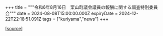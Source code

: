 +++
title = """令和6年8月16日　栗山町議会議員の報酬に関する調査特別委員会"""
date = 2024-08-08T15:00:00.000Z
expiryDate = 2024-12-22T22:18:51.091Z
tags = ["kuriyama","news"]
+++


[[source]](https://www.town.kuriyama.hokkaido.jp/site/gikai/28453.html)

